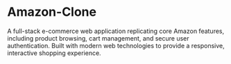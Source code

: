 # Amazon-Clone
A full-stack e-commerce web application replicating core Amazon features, including product browsing, cart management, and secure user authentication. Built with modern web technologies to provide a responsive, interactive shopping experience.
